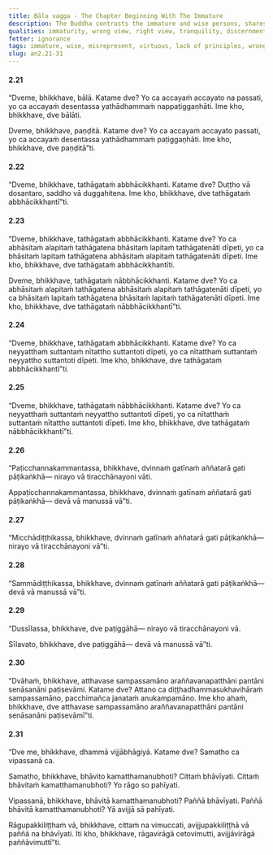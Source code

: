 ```yaml
---
title: Bāla vagga - The Chapter Beginning With The Immature
description: The Buddha contrasts the immature and wise persons, shares on who misrepresents the Buddha, virtuous and unprincipled behavior, wrong and right view, why he dwells in forests and remote lodgings, and the importance of tranquility and insight.
qualities: immaturity, wrong view, right view, tranquility, discernment
fetter: ignorance
tags: immature, wise, misrepresent, virtuous, lack of principles, wrong view, right view, forest, remote, tranquility, insight, an, an2
slug: an2.21-31
---
```


#### 2.21

“Dveme, bhikkhave, bālā. Katame dve? Yo ca accayaṁ accayato na passati, yo ca accayaṁ desentassa yathādhammaṁ nappaṭiggaṇhāti. Ime kho, bhikkhave, dve bālāti.

Dveme, bhikkhave, paṇḍitā. Katame dve? Yo ca accayaṁ accayato passati, yo ca accayaṁ desentassa yathādhammaṁ paṭiggaṇhāti. Ime kho, bhikkhave, dve paṇḍitā”ti.

#### 2.22

“Dveme, bhikkhave, tathāgataṁ abbhācikkhanti. Katame dve? Duṭṭho vā dosantaro, saddho vā duggahitena. Ime kho, bhikkhave, dve tathāgataṁ abbhācikkhantī”ti.

#### 2.23

“Dveme, bhikkhave, tathāgataṁ abbhācikkhanti. Katame dve? Yo ca abhāsitaṁ alapitaṁ tathāgatena bhāsitaṁ lapitaṁ tathāgatenāti dīpeti, yo ca bhāsitaṁ lapitaṁ tathāgatena abhāsitaṁ alapitaṁ tathāgatenāti dīpeti. Ime kho, bhikkhave, dve tathāgataṁ abbhācikkhantīti.

Dveme, bhikkhave, tathāgataṁ nābbhācikkhanti. Katame dve? Yo ca abhāsitaṁ alapitaṁ tathāgatena abhāsitaṁ alapitaṁ tathāgatenāti dīpeti, yo ca bhāsitaṁ lapitaṁ tathāgatena bhāsitaṁ lapitaṁ tathāgatenāti dīpeti. Ime kho, bhikkhave, dve tathāgataṁ nābbhācikkhantī”ti.

#### 2.24

“Dveme, bhikkhave, tathāgataṁ abbhācikkhanti. Katame dve? Yo ca neyyatthaṁ suttantaṁ nītattho suttantoti dīpeti, yo ca nītatthaṁ suttantaṁ neyyattho suttantoti dīpeti. Ime kho, bhikkhave, dve tathāgataṁ abbhācikkhantī”ti.

#### 2.25

“Dveme, bhikkhave, tathāgataṁ nābbhācikkhanti. Katame dve? Yo ca neyyatthaṁ suttantaṁ neyyattho suttantoti dīpeti, yo ca nītatthaṁ suttantaṁ nītattho suttantoti dīpeti. Ime kho, bhikkhave, dve tathāgataṁ nābbhācikkhantī”ti.

#### 2.26

“Paṭicchannakammantassa, bhikkhave, dvinnaṁ gatīnaṁ aññatarā gati pāṭikaṅkhā— nirayo vā tiracchānayoni vāti.

Appaṭicchannakammantassa, bhikkhave, dvinnaṁ gatīnaṁ aññatarā gati pāṭikaṅkhā— devā vā manussā vā”ti.

#### 2.27

“Micchādiṭṭhikassa, bhikkhave, dvinnaṁ gatīnaṁ aññatarā gati pāṭikaṅkhā— nirayo vā tiracchānayoni vā”ti.

#### 2.28

“Sammādiṭṭhikassa, bhikkhave, dvinnaṁ gatīnaṁ aññatarā gati pāṭikaṅkhā— devā vā manussā vā”ti.

#### 2.29

“Dussīlassa, bhikkhave, dve paṭiggāhā— nirayo vā tiracchānayoni vā.

Sīlavato, bhikkhave, dve paṭiggāhā— devā vā manussā vā”ti.

#### 2.30

“Dvāhaṁ, bhikkhave, atthavase sampassamāno araññavanapatthāni pantāni senāsanāni paṭisevāmi. Katame dve? Attano ca diṭṭhadhammasukhavihāraṁ sampassamāno, pacchimañca janataṁ anukampamāno. Ime kho ahaṁ, bhikkhave, dve atthavase sampassamāno araññavanapatthāni pantāni senāsanāni paṭisevāmī”ti.

#### 2.31

“Dve me, bhikkhave, dhammā vijjābhāgiyā. Katame dve? Samatho ca vipassanā ca.

Samatho, bhikkhave, bhāvito kamatthamanubhoti? Cittaṁ bhāvīyati. Cittaṁ bhāvitaṁ kamatthamanubhoti? Yo rāgo so pahīyati.

Vipassanā, bhikkhave, bhāvitā kamatthamanubhoti? Paññā bhāvīyati. Paññā bhāvitā kamatthamanubhoti? Yā avijjā sā pahīyati.

Rāgupakkiliṭṭhaṁ vā, bhikkhave, cittaṁ na vimuccati, avijjupakkiliṭṭhā vā paññā na bhāvīyati. Iti kho, bhikkhave, rāgavirāgā cetovimutti, avijjāvirāgā paññāvimuttī”ti.
